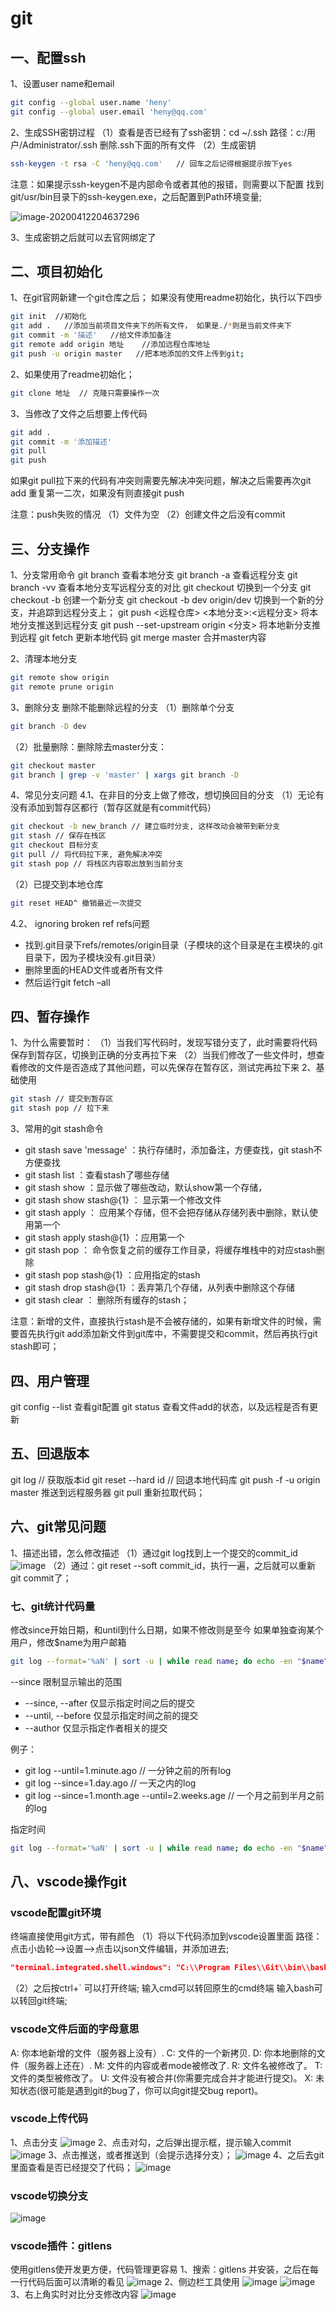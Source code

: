 # git
## 一、配置ssh
1、设置user name和email
```sh
git config --global user.name 'heny'
git config --global user.email 'heny@qq.com'
```
2、生成SSH密钥过程
（1）查看是否已经有了ssh密钥：cd ~/.ssh
路径：c:/用户/Administrator/.ssh   删除.ssh下面的所有文件
（2）生成密钥

```sh
ssh-keygen -t rsa -C 'heny@qq.com'   // 回车之后记得根据提示按下yes
```
注意：如果提示ssh-keygen不是内部命令或者其他的报错，则需要以下配置
    找到git/usr/bin目录下的ssh-keygen.exe，之后配置到Path环境变量;

![image-20200412204637296](http://notecdn.heny.vip/images/git-01.png)

3、生成密钥之后就可以去官网绑定了

## 二、项目初始化
1、在git官网新建一个git仓库之后；
如果没有使用readme初始化，执行以下四步
```sh
git init  //初始化
git add .   //添加当前项目文件夹下的所有文件， 如果是./*则是当前文件夹下
git commit -m '描述'   //给文件添加备注
git remote add origin 地址    //添加远程仓库地址
git push -u origin master   //把本地添加的文件上传到git;
```
2、如果使用了readme初始化；
```sh
git clone 地址  // 克隆只需要操作一次
```
3、当修改了文件之后想要上传代码
```sh
git add .
git commit -m '添加描述'
git pull   
git push
```
如果git pull拉下来的代码有冲突则需要先解决冲突问题，解决之后需要再次git add 重复第一二次，如果没有则直接git push

注意：push失败的情况
（1）文件为空
（2）创建文件之后没有commit


## 三、分支操作
1、分支常用命令
git branch 查看本地分支
git branch -a 查看远程分支
git branch -vv 查看本地分支写远程分支的对比
git checkout <branch> 切换到一个分支
git checkout -b <branch> 创建一个新分支
git checkout -b dev origin/dev  切换到一个新的分支，并追踪到远程分支上；
git push <远程仓库> <本地分支>:<远程分支>   将本地分支推送到远程分支
git push --set-upstream origin <分支>  将本地新分支推到远程
git fetch 更新本地代码
git merge master 合并master内容

2、清理本地分支
```sh
git remote show origin
git remote prune origin
```
3、删除分支
删除不能删除远程的分支
（1）删除单个分支
```sh
git branch -D dev
```
（2）批量删除：删除除去master分支：
```sh
git checkout master
git branch | grep -v 'master' | xargs git branch -D
```
4、常见分支问题
4.1、在非目的分支上做了修改，想切换回目的分支
（1）无论有没有添加到暂存区都行（暂存区就是有commit代码）
```sh
git checkout -b new_branch // 建立临时分支, 这样改动会被带到新分支
git stash // 保存在栈区
git checkout 目标分支
git pull // 将代码拉下来, 避免解决冲突
git stash pop // 将栈区内容取出放到当前分支
```
（2）已提交到本地仓库
```sh
git reset HEAD^ 撤销最近一次提交
```
4.2、 ignoring broken ref refs问题
* 找到.git目录下refs/remotes/origin目录（子模块的这个目录是在主模块的.git目录下，因为子模块没有.git目录）
* 删除里面的HEAD文件或者所有文件
* 然后运行git fetch –all



## 四、暂存操作
1、为什么需要暂时：
（1）当我们写代码时，发现写错分支了，此时需要将代码保存到暂存区，切换到正确的分支再拉下来
（2）当我们修改了一些文件时，想查看修改的文件是否造成了其他问题，可以先保存在暂存区，测试完再拉下来
2、基础使用
```sh
git stash // 提交到暂存区
git stash pop // 拉下来
```
3、常用的git stash命令
* git stash save 'message' ：执行存储时，添加备注，方便查找，git stash不方便查找
* git stash list ：查看stash了哪些存储
* git stash show ：显示做了哪些改动，默认show第一个存储，
* git stash show stash@{1} ： 显示第一个修改文件
* git stash apply ： 应用某个存储，但不会把存储从存储列表中删除，默认使用第一个
* git stash apply stash@{1} ：应用第一个
* git stash pop ： 命令恢复之前的缓存工作目录，将缓存堆栈中的对应stash删除
* git stash pop stash@{1}  ：应用指定的stash
* git stash drop stash@{1} ：丢弃第几个存储，从列表中删除这个存储
* git stash clear ： 删除所有缓存的stash；



注意：新增的文件，直接执行stash是不会被存储的，如果有新增文件的时候，需要首先执行git add添加新文件到git库中，不需要提交和commit，然后再执行git stash即可；




## 四、用户管理
git config --list   查看git配置
git status  查看文件add的状态，以及远程是否有更新


## 五、回退版本
git log   // 获取版本id
git reset --hard id    // 回退本地代码库
git push -f -u origin master  推送到远程服务器
git pull   重新拉取代码；


## 六、git常见问题
1、描述出错，怎么修改描述
（1）通过git log找到上一个提交的commit_id
![image](http://notecdn.heny.vip/images/git-02.png)
（2）通过：git reset --soft commit_id，执行一遍，之后就可以重新git commit了；



### 七、git统计代码量
修改since开始日期，和until到什么日期，如果不修改则是至今
如果单独查询某个用户，修改$name为用户邮箱
```sh
git log --format='%aN' | sort -u | while read name; do echo -en "$name\t"; git log --author="$name" --pretty=tformat: --since =2020-03-30 --until=2020-04-02 --numstat | awk '{ add += $1; subs += $2; loc += $1 - $2 } END { printf "added lines: %s, removed lines: %s, total lines: %s\n", add, subs, loc }' -; done
```
--since 限制显示输出的范围
* --since, --after 仅显示指定时间之后的提交
* --until, --before  仅显示指定时间之前的提交
* --author 仅显示指定作者相关的提交


例子：
* git log --until=1.minute.ago // 一分钟之前的所有log
* git log --since=1.day.ago // 一天之内的log
* git log --since=1.month.age --until=2.weeks.age // 一个月之前到半月之前的log



指定时间
```sh
git log --format='%aN' | sort -u | while read name; do echo -en "$name\t"; git log --author="$name" --pretty=tformat: --since =='2020-04-02 00:00:00' --until='2020-04-02 23:59:59' --numstat | awk '{ add += $1; subs += $2;  loc += $1 - $2 } END { printf "added lines: %s, removed lines: %s, total lines: %s\n", add, subs, loc }' -; done
```



## 八、vscode操作git

### vscode配置git环境
终端直接使用git方式，带有颜色
（1）将以下代码添加到vscode设置里面
路径：点击小齿轮-->设置-->点击以json文件编辑，并添加进去;
```json
"terminal.integrated.shell.windows": "C:\\Program Files\\Git\\bin\\bash.exe"
```
（2）之后按ctrl+`  可以打开终端;
输入cmd可以转回原生的cmd终端
输入bash可以转回git终端;

### vscode文件后面的字母意思
A: 你本地新增的文件（服务器上没有）.
C: 文件的一个新拷贝.
D: 你本地删除的文件（服务器上还在）.
M: 文件的内容或者mode被修改了.
R: 文件名被修改了。
T: 文件的类型被修改了。
U: 文件没有被合并(你需要完成合并才能进行提交)。
X: 未知状态(很可能是遇到git的bug了，你可以向git提交bug report)。

### vscode上传代码
1、点击分支
![image](http://notecdn.heny.vip/images/git-03.png)
2、点击对勾，之后弹出提示框，提示输入commit
![image](http://notecdn.heny.vip/images/git-04.png)
3、点击推送，或者推送到（会提示选择分支）；
![image](http://notecdn.heny.vip/images/git-05.png)
4、之后去git里面查看是否已经提交了代码；
![image](http://notecdn.heny.vip/images/git-06.png)


### vscode切换分支
![image](http://notecdn.heny.vip/images/git-07.png)



### vscode插件：gitlens 

使用gitlens使开发更方便，代码管理更容易
1、搜索：gitlens  并安装，之后在每一行代码后面可以清晰的看见
![image](http://notecdn.heny.vip/images/git-08.png)
2、侧边栏工具使用
![image](http://notecdn.heny.vip/images/git-09.png)
![image](http://notecdn.heny.vip/images/git-10.png)
3、右上角实时对比分支修改内容
![image](http://notecdn.heny.vip/images/git-11.png)


